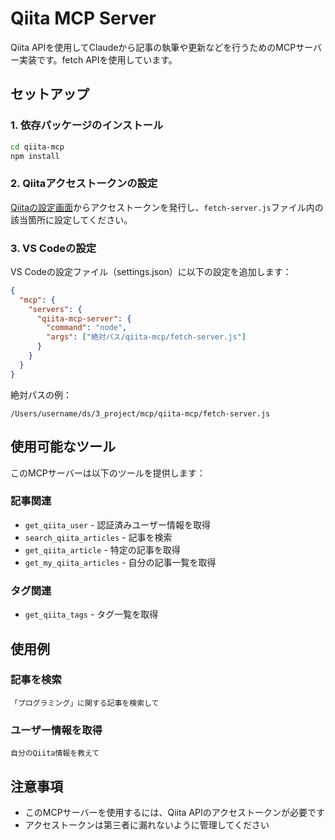 # Qiita MCP Server

Qiita APIを使用してClaudeから記事の執筆や更新などを行うためのMCPサーバー実装です。fetch APIを使用しています。

## セットアップ

### 1. 依存パッケージのインストール

```bash
cd qiita-mcp
npm install
```

### 2. Qiitaアクセストークンの設定

[Qiitaの設定画面](https://qiita.com/settings/tokens)からアクセストークンを発行し、`fetch-server.js`ファイル内の該当箇所に設定してください。

### 3. VS Codeの設定

VS Codeの設定ファイル（settings.json）に以下の設定を追加します：

```json
{
  "mcp": {
    "servers": {
      "qiita-mcp-server": {
        "command": "node",
        "args": ["絶対パス/qiita-mcp/fetch-server.js"]
      }
    }
  }
}
```

絶対パスの例：
```
/Users/username/ds/3_project/mcp/qiita-mcp/fetch-server.js
```

## 使用可能なツール

このMCPサーバーは以下のツールを提供します：

### 記事関連

- `get_qiita_user` - 認証済みユーザー情報を取得
- `search_qiita_articles` - 記事を検索
- `get_qiita_article` - 特定の記事を取得
- `get_my_qiita_articles` - 自分の記事一覧を取得

### タグ関連

- `get_qiita_tags` - タグ一覧を取得

## 使用例

### 記事を検索

```
「プログラミング」に関する記事を検索して
```

### ユーザー情報を取得

```
自分のQiita情報を教えて
```

## 注意事項

- このMCPサーバーを使用するには、Qiita APIのアクセストークンが必要です
- アクセストークンは第三者に漏れないように管理してください
